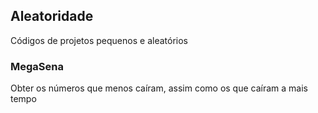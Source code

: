 ## Aleatoridade

Códigos de projetos pequenos e aleatórios

### MegaSena

Obter os números que menos caíram, assim como os que caíram a mais tempo
